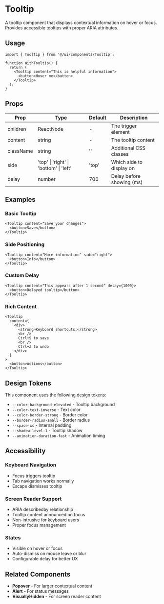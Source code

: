 # Tooltip

A tooltip component that displays contextual information on hover or focus. Provides accessible tooltips with proper ARIA attributes.

## Usage

```tsx
import { Tooltip } from '@/ui/components/Tooltip';

function WithTooltip() {
  return (
    <Tooltip content="This is helpful information">
      <button>Hover me</button>
    </Tooltip>
  );
}
```

## Props

| Prop      | Type                                   | Default | Description               |
| --------- | -------------------------------------- | ------- | ------------------------- |
| children  | ReactNode                              | -       | The trigger element       |
| content   | string                                 | -       | The tooltip content       |
| className | string                                 | ''      | Additional CSS classes    |
| side      | 'top' \| 'right' \| 'bottom' \| 'left' | 'top'   | Which side to display on  |
| delay     | number                                 | 700     | Delay before showing (ms) |

## Examples

### Basic Tooltip

```tsx
<Tooltip content="Save your changes">
  <button>Save</button>
</Tooltip>
```

### Side Positioning

```tsx
<Tooltip content="More information" side="right">
  <button>Info</button>
</Tooltip>
```

### Custom Delay

```tsx
<Tooltip content="This appears after 1 second" delay={1000}>
  <button>Delayed tooltip</button>
</Tooltip>
```

### Rich Content

```tsx
<Tooltip
  content={
    <div>
      <strong>Keyboard shortcuts:</strong>
      <br />
      Ctrl+S to save
      <br />
      Ctrl+Z to undo
    </div>
  }
>
  <button>Actions</button>
</Tooltip>
```

## Design Tokens

This component uses the following design tokens:

- `--color-background-elevated` - Tooltip background
- `--color-text-inverse` - Text color
- `--color-border-strong` - Border color
- `--border-radius-small` - Border radius
- `--space-xs` - Internal padding
- `--shadow-level-1` - Tooltip shadow
- `--animation-duration-fast` - Animation timing

## Accessibility

### Keyboard Navigation

- Focus triggers tooltip
- Tab navigation works normally
- Escape dismisses tooltip

### Screen Reader Support

- ARIA describedby relationship
- Tooltip content announced on focus
- Non-intrusive for keyboard users
- Proper focus management

### States

- Visible on hover or focus
- Auto-dismiss on mouse leave or blur
- Configurable delay for better UX

## Related Components

- **Popover** - For larger contextual content
- **Alert** - For status messages
- **VisuallyHidden** - For screen reader content
